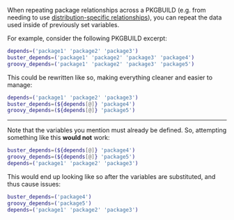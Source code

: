 When repeating package relationships across a PKGBUILD (e.g. from needing to use [distribution-specific relationships](/makedeb/additional-pkgbuild-specs/distribution-specific-relationships)), you can repeat the data used inside of previously set variables.

For example, consider the following PKGBUILD excerpt:

```sh
depends=('package1' 'package2' 'package3')
buster_depends=('package1' 'package2' 'package3' 'package4')
groovy_depends=('package1' 'package2' 'package3' 'package5')
```

This could be rewritten like so, making everything cleaner and easier to manage:

```sh
depends=('package1' 'package2' 'package3')
buster_depends=(${depends[@]} 'package4')
groovy_depends=(${depends[@]} 'package5')
```
---

Note that the variables you mention must already be defined. So, attempting something like this **would not** work:

```sh
buster_depends=(${depends[@]} 'package4')
groovy_depends=(${depends[@]} 'package5')
depends=('package1' 'package2' 'package3')
```

This would end up looking like so after the variables are substituted, and thus cause issues:

```sh
buster_depends=('package4')
groovy_depends=('package5')
depends=('package1' 'package2' 'package3')
```
